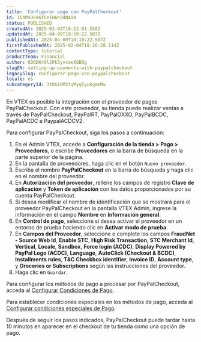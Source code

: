 ```yaml
---
title: 'Configurar pago con PayPalCheckout'
id: 16hMsDk96fEeIH6n34NA9N
status: PUBLISHED
createdAt: 2025-02-04T18:12:01.558Z
updatedAt: 2025-04-09T18:10:22.507Z
publishedAt: 2025-04-09T18:10:22.507Z
firstPublishedAt: 2025-02-04T18:26:28.114Z
contentType: tutorial
productTeam: Financial
author: 6DODK49lJPk3yvcoe6GB6g
slugEN: setting-up-payments-with-paypalcheckout
legacySlug: configurar-pago-con-paypalcheckout
locale: es
subcategoryId: 3tDGibM2tqMyqIyukqmmMw
---
```


En VTEX es posible la integración con el proveedor de pagos PayPalCheckout. Con este proveedor, su tienda puede realizar ventas a través de PayPalCheckout, PayPalRT, PayPalOXXO, PayPalBCDC, PayPalACDC e PaypalACDCV2.

Para configurar PayPalCheckout, siga los pasos a continuación:

1. En el Admin VTEX, accede a **Configuración de la tienda > Pago > Proveedores**, o escribe **Proveedores** en la barra de búsqueda en la parte superior de la página.
2. En la pantalla de proveedores, haga clic en el botón `Nuevo proveedor`.
3. Escriba el nombre **PayPalCheckout** en la barra de búsqueda y haga clic en el nombre del proveedor.
4. En **Autorización del proveedor**, rellene los campos de registro **Clave de aplicación** y **Token de aplicación** con los datos proporcionados por su cuenta PayPalCheckout.
5. Si desea modificar el nombre de identificación que se mostrará para el proveedor PayPalCheckout en la pantalla VTEX Admin, ingrese la información en el campo **Nombre** en **Información general**.
6. En **Control de pago**, seleccione si desea activar el proveedor en un entorno de prueba haciendo clic en **Activar modo de prueba**.
7. En **Campos del Proveedor**, seleccione o complete los campos **FraudNet - Source Web Id**, **Enable STC**, **High Risk Transaction**, **STC Merchant Id**, **Vertical**, **Locale**, **Sandbox**, **Force login (ACDC)**, **Display Powered by PayPal Logo (ACDC)**, **Language**, **AutoClick (Checkout & BCDC)**, **Installments rules**, **T&C Checkbox identifier**, **Invoice ID**, **Account type**, y **Groceries or Subscriptions** según las instrucciones del proveedor.
8. Haga clic en `Guardar`.

Para configurar los métodos de pago a procesar por PayPalCheckout, acceda al [Configurar Condiciones de Pago](https://help.vtex.com/es/tutorial/condiciones-de-pago--tutorials_455).

Para establecer condiciones especiales en los métodos de pago, acceda al [Configurar condiciones especiales de Pago](https://help.vtex.com/es/tutorial/condiciones-especiales--tutorials_456).

Después de seguir los pasos indicados, PayPalCheckout puede tardar hasta 10 minutos en aparecer en el checkout de tu tienda como una opción de pago.

